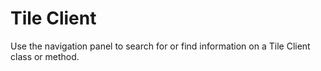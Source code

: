 # Tile Client #

Use the navigation panel to search for or find information on a Tile Client class or method. 